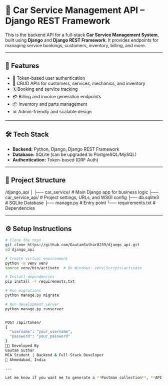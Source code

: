 # 🔧 Car Service Management API – Django REST Framework

This is the backend API for a full-stack **Car Service Management System**, built using **Django** and **Django REST Framework**. It provides endpoints for managing service bookings, customers, inventory, billing, and more.

---

## 🚀 Features

- 🔐 Token-based user authentication
- 🧾 CRUD APIs for customers, services, mechanics, and inventory
- 🗓️ Booking and service tracking
- 💳 Billing and invoice generation endpoints
- 📦 Inventory and parts management
- 📊 Admin-friendly and scalable design

---

## 🛠️ Tech Stack

- **Backend:** Python, Django, Django REST Framework
- **Database:** SQLite (can be upgraded to PostgreSQL/MySQL)
- **Authentication:** Token-based (DRF Auth)

---

## 📁 Project Structure
/django_api
│
├── car_service/ # Main Django app for business logic
├── car_service_api/ # Project settings, URLs, and WSGI config
├── db.sqlite3 # SQLite Database
├── manage.py # Entry point
└── requirements.txt # Dependencies



---

## ⚙️ Setup Instructions

```bash
# Clone the repo
git clone https://github.com/GautamSuthar8239/django_api.git
cd django_api

# Create virtual environment
python -m venv venv
source venv/bin/activate  # On Windows: venv\Scripts\activate

# Install dependencies
pip install -r requirements.txt

# Run migrations
python manage.py migrate

# Run development server
python manage.py runserver


POST /api/token/
{
  "username": "your_username",
  "password": "your_password"
}
🧑‍💻 Developed By
Gautam Suthar
MCA Student | Backend & Full-Stack Developer
📍 Ahmedabad, India

---

Let me know if you want me to generate a **Postman collection**, **API docs**, or integrate it with your **Flutter frontend**!


